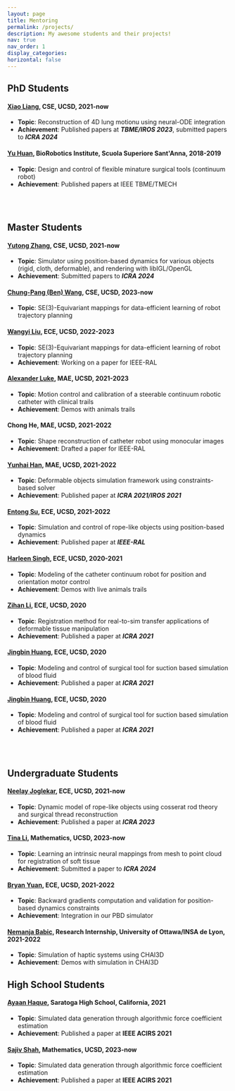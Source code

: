 ```yaml
---
layout: page
title: Mentoring
permalink: /projects/
description: My awesome students and their projects!
nav: true
nav_order: 1
display_categories: 
horizontal: false
---
```

## PhD Students
#### [Xiao Liang](https://scholar.google.com/citations?user=ttPvRhIAAAAJ), CSE, UCSD, 2021-now
- **Topic**: Reconstruction of 4D lung motionu using neural-ODE integration
- **Achievement**: Published papers at ***TBME/IROS 2023***, submitted papers to ***ICRA 2024***

#### [Yu Huan](https://scholar.google.it/citations?user=9uBR0zsAAAAJ), BioRobotics Institute, Scuola Superiore Sant'Anna, 2018-2019
- **Topic**: Design and control of flexible minature surgical tools (continuum robot)
- **Achievement**: Published papers at IEEE TBME/TMECH

<br/><br/>

## Master Students

#### [Yutong Zhang](https://www.linkedin.com/in/yutong-zhang-3137631a9/), CSE, UCSD, 2021-now
- **Topic**: Simulator using position-based dynamics for various objects (rigid, cloth, deformable), and rendering with libIGL/OpenGL
- **Achievement**: Submitted papers to ***ICRA 2024***

#### [Chung-Pang (Ben) Wang](https://www.linkedin.com/in/chung-pang-wang-62a449246/), CSE, UCSD, 2023-now
- **Topic**: SE(3)-Equivariant mappings for data-efficient learning of robot trajectory planning

#### [Wangyi Liu](https://www.linkedin.com/in/wangyi-liu-768368212/), ECE, UCSD, 2022-2023
- **Topic**: SE(3)-Equivariant mappings for data-efficient learning of robot trajectory planning
- **Achievement**: Working on a paper for IEEE-RAL

#### [Alexander Luke](https://www.linkedin.com/in/alexandercluke/), MAE, UCSD, 2021-2023
- **Topic**: Motion control and calibration of a steerable continuum robotic catheter with clinical trails
- **Achievement**: Demos with animals trails

#### Chong He, MAE, UCSD, 2021-2022
- **Topic**: Shape reconstruction of catheter robot using monocular images
- **Achievement**: Drafted a paper for IEEE-RAL

#### [Yunhai Han](https://y8han.github.io/), MAE, UCSD, 2021-2022
- **Topic**: Deformable objects simulation framework using constraints-based solver
- **Achievement**: Published paper at ***ICRA 2021/IROS 2021***

#### [Entong Su](https://entongsu.github.io/), ECE, UCSD, 2021-2022
- **Topic**: Simulation and control of rope-like objects using position-based dynamics
- **Achievement**: Published paper at ***IEEE-RAL***

#### [Harleen Singh](https://www.linkedin.com/in/harleen-singh/), ECE, UCSD, 2020-2021
- **Topic**: Modeling of the catheter continuum robot for position and orientation motor control
- **Achievement**: Demos with live animals trails

#### [Zihan Li](https://www.linkedin.com/in/zayn-zihan-li/), ECE, UCSD, 2020
- **Topic**: Registration method for real-to-sim transfer applications of deformable tissue manipulation
- **Achievement**: Published a paper at ***ICRA 2021***

#### [Jingbin Huang](https://www.linkedin.com/in/jingbinhuang/), ECE, UCSD, 2020
- **Topic**: Modeling and control of surgical tool for suction based simulation of blood fluid
- **Achievement**: Published a paper at ***ICRA 2021***

#### [Jingbin Huang](https://www.linkedin.com/in/jingbinhuang/), ECE, UCSD, 2020
- **Topic**: Modeling and control of surgical tool for suction based simulation of blood fluid
- **Achievement**: Published a paper at ***ICRA 2021***

<br/><br/>

## Undergraduate Students

#### [Neelay Joglekar](https://www.linkedin.com/in/neelay-joglekar-1848561b3/), ECE, UCSD, 2021-now
- **Topic**: Dynamic model of rope-like objects using cosserat rod theory and surgical thread reconstruction
- **Achievement**: Published a paper at ***ICRA 2023***

#### [Tina Li](https://www.linkedin.com/in/neelay-joglekar-1848561b3/), Mathematics, UCSD, 2023-now
- **Topic**: Learning an intrinsic neural mappings from mesh to point cloud for registration of soft tissue
- **Achievement**: Submitted a paper to ***ICRA 2024***

#### [Bryan Yuan](https://www.linkedin.com/in/neelay-joglekar-1848561b3/), ECE, UCSD, 2021-2022
- **Topic**: Backward gradients computation and validation for position-based dynamics constraints
- **Achievement**: Integration in our PBD simulator

#### [Nemanja Babic](https://www.linkedin.com/in/neelay-joglekar-1848561b3/), Research Internship, University of Ottawa/INSA de Lyon, 2021-2022
- **Topic**: Simulation of haptic systems using CHAI3D
- **Achievement**: Demos with simulation in CHAI3D


## High School Students

#### [Ayaan Haque](https://www.ayaanzhaque.me), Saratoga High School, California, 2021
- **Topic**: Simulated data generation through algorithmic force coefficient estimation
- **Achievement**: Published a paper at **IEEE ACIRS 2021**

#### [Sajiv Shah](https://sajiv.notion.site/sajiv/Hi-I-m-Sajiv-a2ea2863339e43679b38eaddc36617cf), Mathematics, UCSD, 2023-now
- **Topic**: Simulated data generation through algorithmic force coefficient estimation
- **Achievement**: Published a paper at **IEEE ACIRS 2021**